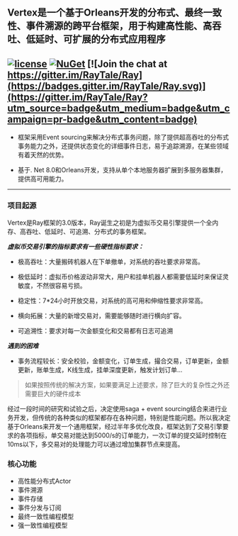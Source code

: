 ## Vertex是一个基于Orleans开发的分布式、最终一致性、事件溯源的跨平台框架，用于构建高性能、高吞吐、低延时、可扩展的分布式应用程序

[![license](https://img.shields.io/github/license/RayTale/Vertex)](https://github.com/RayTale/Vertex/blob/main/LICENSE)
[![NuGet](https://img.shields.io/nuget/v/Vertex.Runtime.svg?style=flat)](https://www.nuget.org/profiles/uless)
[![Join the chat at https://gitter.im/RayTale/Ray](https://badges.gitter.im/RayTale/Ray.svg)](https://gitter.im/RayTale/Ray?utm_source=badge&utm_medium=badge&utm_campaign=pr-badge&utm_content=badge)
---
* 框架采用Event sourcing来解决分布式事务问题，除了提供超高吞吐的分布式事务能力之外，还提供状态变化的详细事件日志，易于追踪溯源，在某些领域有着天然的优势。
  
* 基于. Net 8.0和Orleans开发，支持从单个本地服务器扩展到多服务器集群，提供高可用能力。
---

### 项目起源

Vertex是Ray框架的3.0版本，Ray诞生之初是为虚拟币交易引擎提供一个全内存、高吞吐、低延时、可追溯、分布式的事务框架。

*__虚拟币交易引擎的指标要求有一些硬性指标要求：__*
  
* 极高吞吐：大量搬砖机器人在下单撤单，对系统的吞吐要求非常高。
  
* 极低延时：虚拟币价格波动非常大，用户和挂单机器人都需要低延时来保证灵敏度，不然很容易亏损。
  
* 稳定性：7*24小时开放交易，对系统的高可用和伸缩性要求非常高。
  
* 横向拓展：大量的新增交易对，需要能够随时进行横向扩容。
  
* 可追溯性：要求对每一次金额变化和交易都有日志可追溯
  
*__遇到的困难__* 

* 事务流程较长：安全校验，金额变化，订单生成，撮合交易，订单更新，金额更新，账单生成，K线生成，挂单深度更新，触发计划订单...
  
> 如果按照传统的解决方案，如果要满足上述要求，除了巨大的复杂性之外还需要巨大的硬件成本
  
经过一段时间的研究和试验之后，决定使用saga + event sourcing结合来进行业务开发，但传统的各种类似的框架都存在各种问题，特别是性能问题。所以我决定基于Orleans来开发一个通用框架，经过半年多优化改良，框架达到了交易引擎要求的各项指标，单交易对能达到5000/s的订单能力，一次订单的提交延时控制在10ms以下，多交易对的处理能力可以通过增加集群节点来提高。

### 核心功能

* 高性能分布式Actor
* 事件溯源
* 事件存储
* 事件分发与订阅
* 最终一致性编程模型
* 强一致性编程模型

  
